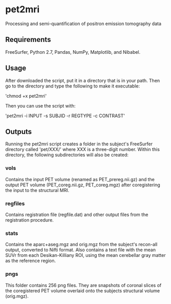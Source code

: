 # pet2mri
Processing and semi-quantification of positron emission tomography data

## Requirements
FreeSurfer, Python 2.7, Pandas, NumPy, Matplotlib, and Nibabel.

## Usage
After downloaded the script, put it in a directory that is in your path. Then go to the directory and type
the following to make it executable:

'chmod +x pet2mri'

Then you can use the script with:

'pet2mri -i INPUT -s SUBJID -r REGTYPE -c CONTRAST'

## Outputs
Running the pet2mri script creates a folder in the subject's FreeSurfer directory called 'pet/XXX/' where XXX is a three-digit number. Within this directory, the following subdirectories will also be created:

### vols
Contains the input PET volume (renamed as PET_prereg.nii.gz) and the output PET volume (PET_coreg.nii.gz, PET_coreg.mgz) after coregistering the input to the structural MRI.

### regfiles
Contains registration file (regfile.dat) and other output files from the registration procedure.

### stats
Contains the aparc+aseg.mgz and orig.mgz from the subject's recon-all output, converted to Nifti format. Also contains a text file with the mean SUVr from each Desikan-Killiany ROI, using the mean cerebellar gray matter as the reference region.

### pngs
This folder contains 256 png files. They are snapshots of coronal slices of the coregistered PET volume overlaid onto the subjects structural volume (orig.mgz).
